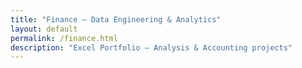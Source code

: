 ```yaml
---
title: "Finance — Data Engineering & Analytics"
layout: default
permalink: /finance.html
description: "Excel Portfolio — Analysis & Accounting projects"
---
```


